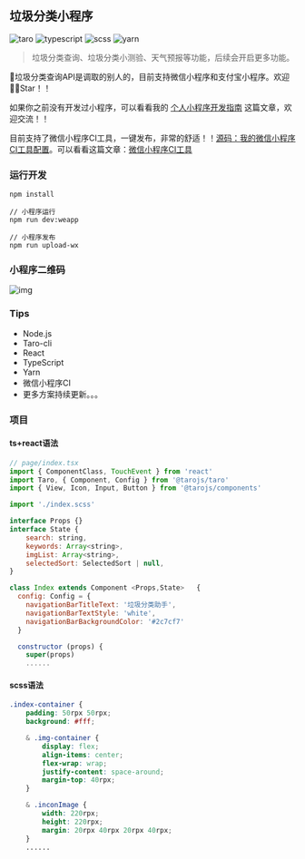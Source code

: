 ## 垃圾分类小程序
![taro](https://img.shields.io/badge/-taro%40v2.2.17-orange)
![typescript](https://img.shields.io/badge/-typescript-brightgreen)
![scss](https://img.shields.io/badge/-scss-brightgreen)
![yarn](https://img.shields.io/badge/-yarn%401.12.3-brightgreen)

> 垃圾分类查询、垃圾分类小测验、天气预报等功能，后续会开启更多功能。

🚮垃圾分类查询API是调取的别人的，目前支持微信小程序和支付宝小程序。欢迎 👏👏Star！！

如果你之前没有开发过小程序，可以看看我的 [个人小程序开发指南](https://juejin.im/post/5d34888b6fb9a07ef90cd68c) 这篇文章，欢迎交流！！

目前支持了微信小程序CI工具，一键发布，非常的舒适！！[源码：我的微信小程序CI工具配置](https://github.com/HerryLo/wxSapp/blob/master/config/upload.wx.js)。可以看看这篇文章：[微信小程序CI工具](https://zhuanlan.zhihu.com/p/147839106)

### 运行开发
```
npm install

// 小程序运行
npm run dev:weapp

// 小程序发布
npm run upload-wx
```

### 小程序二维码

![img](https://raw.githubusercontent.com/HerryLo/wxSapp/master/img/gh_75d5a8e03369_258.jpg "二维码")

[](./img/s6x01351xerl2wqeqhpfn56_55388962.jpg)

### Tips
* Node.js
* Taro-cli
* React
* TypeScript
* Yarn
* 微信小程序CI
* 更多方案持续更新。。。

### 项目

#### ts+react语法
```JavaScript
// page/index.tsx
import { ComponentClass, TouchEvent } from 'react'
import Taro, { Component, Config } from '@tarojs/taro'
import { View, Icon, Input, Button } from '@tarojs/components'

import './index.scss'

interface Props {}
interface State {
    search: string,
    keywords: Array<string>,
    imgList: Array<string>,
    selectedSort: SelectedSort | null,
}

class Index extends Component <Props,State>   {
  config: Config = {
    navigationBarTitleText: '垃圾分类助手',
    navigationBarTextStyle: 'white',
    navigationBarBackgroundColor: '#2c7cf7'
  }

  constructor (props) {
    super(props)
    ......
```

#### scss语法

```scss
.index-container {
    padding: 50rpx 50rpx;
    background: #fff;

    & .img-container {
        display: flex;
        align-items: center;
        flex-wrap: wrap;
        justify-content: space-around;
        margin-top: 40rpx;
    }

    & .inconImage {
        width: 220rpx;
        height: 220rpx;
        margin: 20rpx 40rpx 20rpx 40rpx;
    }
    ......
```


